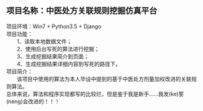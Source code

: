 项目名称：中医处方关联规则挖掘仿真平台<br>
-----------------------------------
项目环境：Win7 + Python3.5 + Django<br>
项目功能：<br>
　　1、读取本地数据文件；<br>
　　2、使用后台写死的算法进行挖掘；<br>
　　3、生成挖掘结果简介到页面；<br>
　　4、生成挖掘结果详细内容到写死的路径下。<br>
项目简介：<br>
　　该项目中使用的算法为本人毕设中提到的基于中医处方剂量加权改进的关联规则算法。<br>
总体来说，算法和程序实现都写的比较烂，但是鉴于我是新手......我发(ke)誓(neng)会改进的！！！<br>
